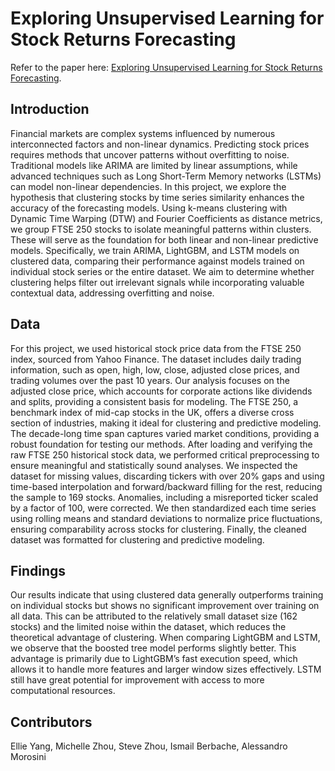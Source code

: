 # Exploring Unsupervised Learning for Stock Returns Forecasting
Refer to the paper here: [Exploring Unsupervised Learning for Stock Returns Forecasting](Deliverables/Project_Report.pdf).

## Introduction
Financial markets are complex systems influenced by numerous interconnected factors and non-linear dynamics. Predicting stock prices requires methods that uncover patterns without overfitting to noise. Traditional models like ARIMA are limited by linear assumptions, while advanced techniques such as Long Short-Term Memory networks (LSTMs) can model non-linear dependencies. In this project, we explore the hypothesis that clustering stocks by time series similarity enhances the accuracy of the forecasting models. Using k-means clustering with Dynamic Time Warping (DTW) and Fourier Coefficients as distance metrics, we group FTSE 250 stocks to isolate meaningful patterns within clusters. These will serve as the foundation for both linear and non-linear predictive models. Specifically, we train ARIMA, LightGBM, and LSTM models on clustered data, comparing their performance against models trained on individual stock series or the entire dataset. We aim to determine whether clustering helps filter out irrelevant signals while incorporating valuable contextual data, addressing overfitting and noise.

## Data
For this project, we used historical stock price data from the FTSE 250 index, sourced from Yahoo Finance. The dataset includes daily trading information, such as open, high, low, close, adjusted close prices, and trading volumes over the past 10 years. Our analysis focuses on the adjusted close price, which accounts for corporate actions like dividends and splits, providing a consistent basis for modeling. The FTSE 250, a benchmark index of mid-cap stocks in the UK, offers a diverse cross section of industries, making it ideal for clustering and predictive modeling. The decade-long time span captures varied market conditions, providing a robust foundation for testing our methods. After loading and verifying the raw FTSE 250 historical stock data, we performed critical preprocessing to ensure meaningful and statistically sound analyses. We inspected the dataset for missing values, discarding tickers with over 20% gaps and using time-based interpolation and forward/backward filling for the rest, reducing the sample to 169 stocks. Anomalies, including a misreported ticker scaled by a factor of 100, were corrected. We then standardized each time series using rolling means and standard deviations to normalize price fluctuations, ensuring comparability across stocks for clustering. Finally, the cleaned dataset was formatted for clustering and predictive modeling.

## Findings
Our results indicate that using clustered data generally outperforms training on individual stocks but shows no significant improvement over training on all data. This can be attributed to the relatively small dataset size (162 stocks) and the limited noise within the dataset, which reduces the theoretical advantage of clustering. When comparing LightGBM and LSTM, we observe that the boosted tree model performs slightly better. This advantage is primarily due to LightGBM’s fast execution speed, which allows it to handle more features and larger window sizes effectively. LSTM still have great potential for improvement with access to more computational resources.

## Contributors
Ellie Yang, Michelle Zhou, Steve Zhou, Ismail Berbache, Alessandro Morosini
